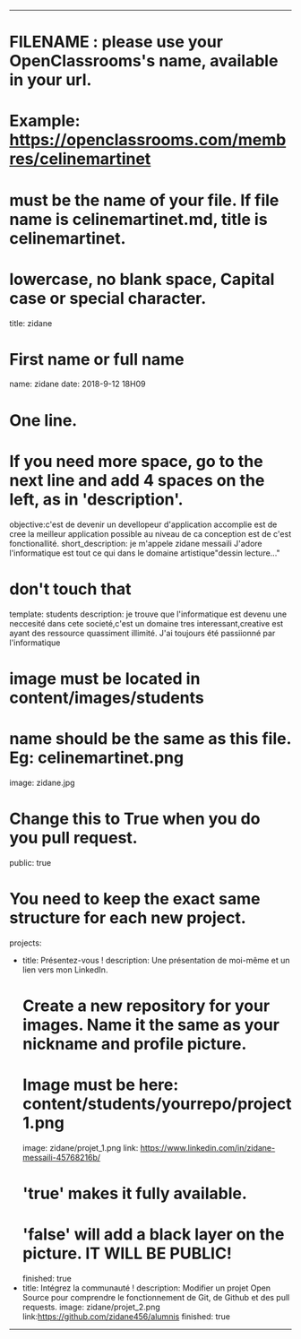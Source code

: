 ---

# FILENAME : please use your OpenClassrooms's name, available in your url.
# Example: https://openclassrooms.com/membres/celinemartinet
# must be the name of your file. If file name is celinemartinet.md, title is celinemartinet.
# lowercase, no blank space, Capital case or special character.
title: zidane
# First name or full name
name: zidane 
date: 2018-9-12 18H09

# One line.
# If you need more space, go to the next line and add 4 spaces on the left, as in 'description'.
objective:c'est de devenir un devellopeur d'application accomplie est de cree la meilleur application possible au niveau de ca conception est de c'est fonctionallité.
short_description: je m'appele zidane messaili J'adore l'informatique est tout ce qui dans le domaine artistique"dessin lecture..." 

# don't touch that
template: students
description:
je trouve que l'informatique  est devenu une neccesité dans cete societé,c'est un domaine tres interessant,creative est ayant   des ressource quassiment illimité. J'ai toujours été passiionné par l'informatique


# image must be located in content/images/students
# name should be the same as this file. Eg: celinemartinet.png
image: zidane.jpg

# Change this to True when you do you pull request.
public: true

# You need to keep the exact same structure for each new project.
projects:
  - title: Présentez-vous !
    description: Une présentation de moi-même et un lien vers mon LinkedIn.
    # Create a new repository for your images. Name it the same as your nickname and profile picture.
    # Image must be here: content/students/yourrepo/project1.png
    image: zidane/projet_1.png
    link: https://www.linkedin.com/in/zidane-messaili-45768216b/
    # 'true' makes it fully available.
    # 'false' will add a black layer on the picture. IT WILL BE PUBLIC!
    finished: true
  - title: Intégrez la communauté !
    description: Modifier un projet Open Source pour comprendre le fonctionnement de Git, de Github et des pull requests. 
    image: zidane/projet_2.png
    link:https://github.com/zidane456/alumnis
    finished: true
  
---